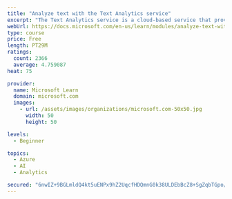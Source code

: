 ```yaml
---
title: "Analyze text with the Text Analytics service"
excerpt: "The Text Analytics service is a cloud-based service that provides advanced natural language processing over raw text for sentiment analysis, key phrase extraction, named entity recognition, and language detection."
webUrl: https://docs.microsoft.com/en-us/learn/modules/analyze-text-with-text-analytics-service/
type: course
price: Free
length: PT29M
ratings:
  count: 2366
  average: 4.759087
heat: 75

provider:
  name: Microsoft Learn
  domain: microsoft.com
  images:
    - url: /assets/images/organizations/microsoft.com-50x50.jpg
      width: 50
      height: 50

levels:
  - Beginner

topics:
  - Azure
  - AI
  - Analytics

secured: "6nwIZ+9BGLmldQ4kt5uENPx9hZ2UqcfHDQmnG0k38ULDEbBcZ8+SgZqbTGpo/C1tDXk9f2tOGn2bgLLt+0tsOxrLH7GPZVjAIbBQ8ePgMsMsYrFCrnN/IFo25dNAcg0aKNBGA+zUdZuEIYXCN8F9wlaXB3DwNFsCFNsCw+Wc+8zUbC0tRu8nhm3lEWrM/7ilCrlMZYeGgWzFQ0n9+zA1I7LwSrCoBv1QRKs+fjJjcis1DEvdj4bFCMp1oxKdJhvwn0RqtGOA/+5UXAU3k+lJJ3w0fM7eiy2D8iACGv5BPVSdcCTBaM/XbjJkQQUU8NnVQRvmK1LGAfb2rSCeF0O8NFmryZd2HkcsJ2zhr10TDumb4j4iaNgyzsj88j+o/tTtMe07FyPK8B/7Qgu9V9L9nRZI1sHp/J+OuqZSaKoS5XU=;IeETIGhPAJEOkUlMgI9elg=="
---
```


